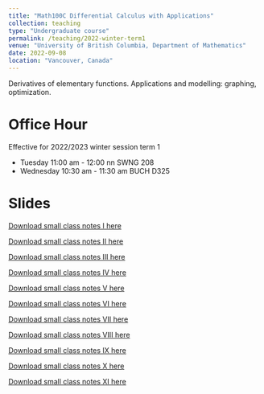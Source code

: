 ```yaml
---
title: "Math100C Differential Calculus with Applications"
collection: teaching
type: "Undergraduate course"
permalink: /teaching/2022-winter-term1
venue: "University of British Columbia, Department of Mathematics"
date: 2022-09-08
location: "Vancouver, Canada"
---
```


Derivatives of elementary functions. Applications and modelling: graphing, optimization. 

Office Hour
======

Effective for 2022/2023 winter session term 1
* Tuesday 11:00 am - 12:00 nn SWNG 208
* Wednesday 10:30 am - 11:30 am BUCH D325

Slides
======

[Download small class notes I here](http://kennethnye.github.io/files/Math100CSmallClassI.pdf)

[Download small class notes II here](http://kennethnye.github.io/files/Math100CSmallClassII.pdf)

[Download small class notes III here](http://kennethnye.github.io/files/Math100CSmallClassIII.pdf)

[Download small class notes IV here](http://kennethnye.github.io/files/Math100CSmallClassIV.pdf)

[Download small class notes V here](http://kennethnye.github.io/files/Math100CSmallClassV.pdf)

[Download small class notes VI here](http://kennethnye.github.io/files/Math100CSmallClassVI.pdf)

[Download small class notes VII here](http://kennethnye.github.io/files/Math100CSmallClassVII.pdf)

[Download small class notes VIII here](http://kennethnye.github.io/files/Math100CSmallClassVIII.pdf)

[Download small class notes IX here](http://kennethnye.github.io/files/Math100CSmallClassIX.pdf)

[Download small class notes X here](http://kennethnye.github.io/files/Math100CSmallClassX.pdf)

[Download small class notes XI here](http://kennethnye.github.io/files/Math100CSmallClassXI.pdf)